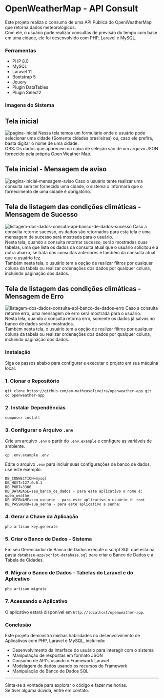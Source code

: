 # OpenWeatherMap - API Consult

Este projeto realiza o consumo de uma API Pública do OpenWeatherMap que retorna dados meteorológicos.</br>
Com ele, o usuário pode realizar consultas de previsão do tempo com base em uma cidade, ele foi desenvolvido com PHP, Laravel e MySQL. 

### Ferramentas
* PHP 8.0
* MySQL
* Laravel 11
* Bootstrap 5
* Jquery
* Plugin DataTables
* Plugin Select2

### Imagens do Sistema
## Tela inicial
![pagina-inicial](https://github.com/user-attachments/assets/571544ab-2ce1-4436-b033-b847d93246a1)
Nessa tela temos um formulário onde o usuário pode selecionar uma cidade (Somente cidades brasileiras) ou, caso ele prefira, basta digitar o nome de uma cidade.</br>
OBS: Os dados que aparecem na caixa de seleção são de um arquivo JSON fornecido pela própria Open Weather Map.

## Tela inicial - Mensagem de aviso
![pagina-inicial-mensagem-aviso](https://github.com/user-attachments/assets/5c327634-2117-44df-b326-9f3328cde800)
Caso o usuário tente realizar uma consulta sem ter fornecido uma cidade, o sistema o informará que o fornecimento de uma cidade é obrigatório.

## Tela de listagem das condições climáticas - Mensagem de Sucesso
![listagem-dos-dados-consuta-api-banco-de-dados-sucesso](https://github.com/user-attachments/assets/a4cfd2f4-1e62-4d9f-be00-b2259f6b43be)
Caso a consulta retorne sucesso, os dados são retornados para esta tela e uma mensagem de sucesso será mostrada para o usuário.</br>
Nesta tela, quando a consulta retornar sucesso, serão mostradas duas tabelas, uma que lista os dados da consulta atual que o usuário solicitou e a outra abaixo, se trata das consultas anteriores e também da consulta atual que o usuário fez.</br>
Também nesta tela, o usuário tem a opção de realizar filtros por qualquer coluna da tabela ou realizar ordenações dos dados por qualquer coluna, incluindo paginação dos dados.

## Tela de listagem das condições climáticas - Mensagem de Erro
![listagem-dos-dados-consulta-api-banco-de-dados-erro](https://github.com/user-attachments/assets/9d2ec223-55b1-4c5f-8301-c4d9d5f47371)
Caso a consulta retorne erro, uma mensagem de erro será mostrada para o usuário.</br>
Nesta tela, quando a consulta retorna erro, somente os dados já salvos no banco de dados serão mostrados.</br>
Também nesta tela, o usuário tem a opção de realizar filtros por qualquer coluna da tabela ou realizar ordenações dos dados por qualquer coluna, incluindo paginação dos dados.

### Instalação
Siga os passos abaixo para configurar e executar o projeto em sua máquina local.
### 1. Clonar o Repositório
```
git clone https://github.com/am-matheusoliveira/openweather-app.git
cd openweather-app
```
### 2. Instalar Dependências
```
composer install
```
### 3. Configurar o Arquivo `.env`
Crie um arquivo `.env` a partir do `.env.example` e configure as variáveis de ambiente.</br>
```
cp .env.example .env
```
Edite o arquivo `.env` para incluir suas configurações de banco de dados, use este exemplo:
```
DB_CONNECTION=mysql
DB_HOST=127.0.0.1
DB_PORT=3306
DB_DATABASE=seu_banco_de_dados - para este aplicativo o nome é: open_weather
DB_USERNAME=seu_usuario - para este aplicativo o usuário é: root
DB_PASSWORD=sua_senha - para este aplicativo a senha: 
```
### 4. Gerar a Chave da Aplicação
```
php artisan key:generate
```
### 5. Criar o Banco de Dados - Sistema
Em seu Gerenciador de Banco de Dados execute o script SQL que esta na pasta `database-app/script-database.sql` para criar o Banco de Dados e a Tabela de Cidades.

### 6. Migrar o Banco de Dados - Tabelas do Laravel e do Aplicativo
```
php artisan migrate
```
### 7. Acessando o Aplicativo
O aplicativo estará disponível em `http://localhost/openweather-app`.<br>

### Conclusão

Este projeto demonstra minhas habilidades no desenvolvimento de Aplicativos com PHP, Laravel e MySQL, incluindo:
* Desenvolvimento da interface do usuário para interagir com o sistema
* Manipulação de respostas em formato JSON
* Consumo de API's usando o Framework Laravel
* Modelagem de dados usando os recursos do Framework
* Manipulação de Banco de Dados SQL
---
Sinta-se à vontade para explorar o código e fazer melhorias.<br>
Se tiver alguma dúvida, entre em contato.
